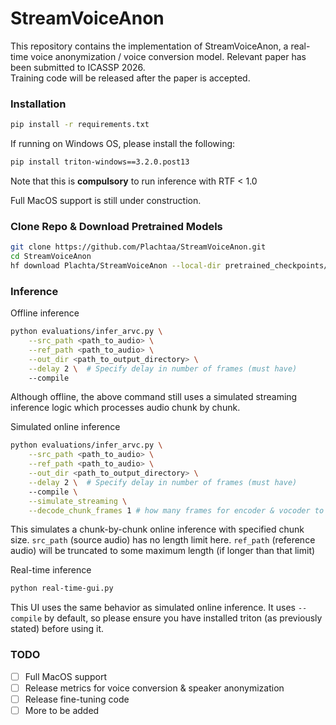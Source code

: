# StreamVoiceAnon
This repository contains the implementation of StreamVoiceAnon, a real-time voice anonymization / voice conversion model.
Relevant paper has been submitted to ICASSP 2026.  
Training code will be released after the paper is accepted.

### Installation
```bash
pip install -r requirements.txt
```

If running on Windows OS, please install the following:
```bash
pip install triton-windows==3.2.0.post13
```
Note that this is **compulsory** to run inference with RTF < 1.0

Full MacOS support is still under construction.

### Clone Repo & Download Pretrained Models
```bash
git clone https://github.com/Plachtaa/StreamVoiceAnon.git
cd StreamVoiceAnon
hf download Plachta/StreamVoiceAnon --local-dir pretrained_checkpoints/
```

### Inference
Offline inference 
```bash
python evaluations/infer_arvc.py \
    --src_path <path_to_audio> \
    --ref_path <path_to_audio> \
    --out_dir <path_to_output_directory> \
    --delay 2 \  # Specify delay in number of frames (must have)
    --compile
```
Although offline, the above command still uses a simulated streaming inference logic which processes audio chunk by chunk.

Simulated online inference
```bash
python evaluations/infer_arvc.py \
    --src_path <path_to_audio> \
    --ref_path <path_to_audio> \
    --out_dir <path_to_output_directory> \
    --delay 2 \  # Specify delay in number of frames (must have)
    --compile \
    --simulate_streaming \
    --decode_chunk_frames 1 # how many frames for encoder & vocoder to process each time
```
This simulates a chunk-by-chunk online inference with specified chunk size. `src_path` (source audio) has no length limit here. `ref_path` (reference audio) will be truncated to some maximum length (if longer than that limit)

Real-time inference
```bash
python real-time-gui.py
```
This UI uses the same behavior as simulated online inference. It uses `--compile` by default, so please ensure you have installed triton (as previously stated) before using it.

### TODO
 - [ ] Full MacOS support
 - [ ] Release metrics for voice conversion & speaker anonymization
 - [ ] Release fine-tuning code
 - [ ] More to be added